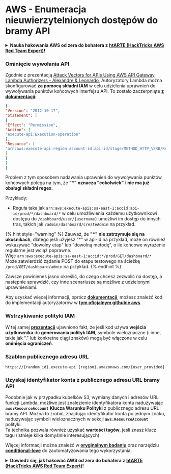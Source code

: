 # AWS - Enumeracja nieuwierzytelnionych dostępów do bramy API

<details>

<summary><strong>Nauka hakowania AWS od zera do bohatera z</strong> <a href="https://training.hacktricks.xyz/courses/arte"><strong>htARTE (HackTricks AWS Red Team Expert)</strong></a><strong>!</strong></summary>

Inne sposoby wsparcia HackTricks:

* Jeśli chcesz zobaczyć swoją **firmę reklamowaną w HackTricks** lub **pobrać HackTricks w formacie PDF**, sprawdź [**PLANY SUBSKRYPCYJNE**](https://github.com/sponsors/carlospolop)!
* Zdobądź [**oficjalne gadżety PEASS & HackTricks**](https://peass.creator-spring.com)
* Odkryj [**Rodzinę PEASS**](https://opensea.io/collection/the-peass-family), naszą kolekcję ekskluzywnych [**NFT**](https://opensea.io/collection/the-peass-family)
* **Dołącz do** 💬 [**Grupy Discord**](https://discord.gg/hRep4RUj7f) lub [**grupy telegramowej**](https://t.me/peass) lub **śledź** nas na **Twitterze** 🐦 [**@hacktricks\_live**](https://twitter.com/hacktricks\_live)**.**
* **Podziel się swoimi sztuczkami hakerskimi, przesyłając PR-y do** [**HackTricks**](https://github.com/carlospolop/hacktricks) i [**HackTricks Cloud**](https://github.com/carlospolop/hacktricks-cloud) github repos.

</details>

### Ominięcie wywołania API

Zgodnie z prezentacją [Attack Vectors for APIs Using AWS API Gateway Lambda Authorizers - Alexandre & Leonardo](https://www.youtube.com/watch?v=bsPKk7WDOnE), Autoryzatory Lambda można skonfigurować **za pomocą składni IAM** w celu udzielenia uprawnień do wywoływania punktów końcowych interfejsu API. To zostało zaczerpnięte [**z dokumentacji**](https://docs.aws.amazon.com/apigateway/latest/developerguide/api-gateway-control-access-using-iam-policies-to-invoke-api.html):
```json
{
"Version": "2012-10-17",
"Statement": [
{
"Effect": "Permission",
"Action": [
"execute-api:Execution-operation"
],
"Resource": [
"arn:aws:execute-api:region:account-id:api-id/stage/METHOD_HTTP_VERB/Resource-path"
]
}
]
}
```
Problem z tym sposobem nadawania uprawnień do wywoływania punktów końcowych polega na tym, że **"\*" oznacza "cokolwiek"** i **nie ma już obsługi składni regex**.

Przykłady:

* Reguła taka jak `arn:aws:execute-apis:sa-east-1:accid:api-id/prod/*/dashboard/*` w celu umożliwienia każdemu użytkownikowi dostępu do `/dashboard/user/{username}` umożliwi im dostęp do innych tras, takich jak `/admin/dashboard/createAdmin` na przykład.

{% hint style="warning" %}
Zauważ, że **"\*" nie zatrzymuje się na ukośnikach**, dlatego jeśli użyjesz "\*" w api-id na przykład, może on również wskazywać "dowolny etap" lub "dowolną metodę", o ile końcowe wyrażenie regularne jest wciąż poprawne.\
Więc `arn:aws:execute-apis:sa-east-1:accid:*/prod/GET/dashboard/*`\
Może zatwierdzić żądanie POST do etapu testowego na ścieżkę `/prod/GET/dashboard/admin` na przykład.
{% endhint %}

Zawsze powinieneś jasno określić, do czego chcesz zezwolić na dostęp, a następnie sprawdzić, czy inne scenariusze są możliwe z udzielonymi uprawnieniami.

Aby uzyskać więcej informacji, oprócz [**dokumentacji**](https://docs.aws.amazon.com/apigateway/latest/developerguide/api-gateway-control-access-using-iam-policies-to-invoke-api.html), możesz znaleźć kod do implementacji autoryzatorów w [**tym oficjalnym githubie aws**](https://github.com/awslabs/aws-apigateway-lambda-authorizer-blueprints/tree/master/blueprints).

### Wstrzykiwanie polityki IAM

W tej samej [**prezentacji**](https://www.youtube.com/watch?v=bsPKk7WDOnE) ujawniono fakt, że jeśli kod używa **wejścia użytkownika** do **generowania polityk IAM**, symbole wieloznaczne (i inne, takie jak "." lub konkretne ciągi znaków) mogą być włączone w celu **ominięcia ograniczeń**.

### Szablon publicznego adresu URL
```
https://{random_id}.execute-api.{region}.amazonaws.com/{user_provided}
```
### Uzyskaj identyfikator konta z publicznego adresu URL bramy API

Podobnie jak w przypadku kubełków S3, wymiany danych i adresów URL funkcji Lambda, możliwe jest znalezienie identyfikatora konta nadużywając **`aws:ResourceAccount`** **Klucza Warunku Polityki** z publicznego adresu URL bramy API. Można to zrobić, znajdując identyfikator konta po jednym znaku, nadużywając symboli wieloznacznych w sekcji **`aws:ResourceAccount`** polityki.\
Ta technika pozwala również uzyskać **wartości tagów**, jeśli znasz klucz tagu (istnieje kilka domyślnie interesujących).

Więcej informacji można znaleźć w [**oryginalnym badaniu**](https://blog.plerion.com/conditional-love-for-aws-metadata-enumeration/) oraz narzędziu [**conditional-love**](https://github.com/plerionhq/conditional-love/) do zautomatyzowania tego wykorzystania.

<details>

<summary><strong>Dowiedz się, jak hakować AWS od zera do bohatera z</strong> <a href="https://training.hacktricks.xyz/courses/arte"><strong>htARTE (HackTricks AWS Red Team Expert)</strong></a><strong>!</strong></summary>

Inne sposoby wsparcia HackTricks:

* Jeśli chcesz zobaczyć swoją **firmę reklamowaną w HackTricks** lub **pobrać HackTricks w formacie PDF**, sprawdź [**PLANY SUBSKRYPCYJNE**](https://github.com/sponsors/carlospolop)!
* Zdobądź [**oficjalne gadżety PEASS & HackTricks**](https://peass.creator-spring.com)
* Odkryj [**Rodzinę PEASS**](https://opensea.io/collection/the-peass-family), naszą kolekcję ekskluzywnych [**NFT**](https://opensea.io/collection/the-peass-family)
* **Dołącz do** 💬 [**Grupy Discord**](https://discord.gg/hRep4RUj7f) lub [**grupy telegramowej**](https://t.me/peass) lub **śledź** nas na **Twitterze** 🐦 [**@hacktricks\_live**](https://twitter.com/hacktricks\_live)**.**
* **Podziel się swoimi sztuczkami hakerskimi, przesyłając PR-y do** [**HackTricks**](https://github.com/carlospolop/hacktricks) i [**HackTricks Cloud**](https://github.com/carlospolop/hacktricks-cloud) repozytoriów na GitHubie.

</details>

